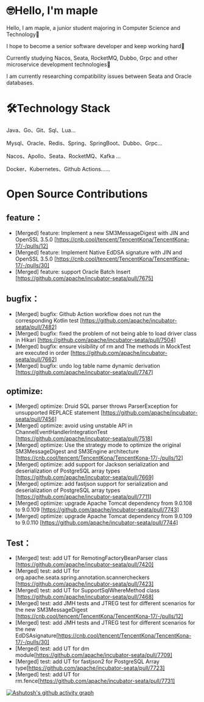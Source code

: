 # 🤓Hello, I'm maple
Hello, I am maple, a junior student majoring in Computer Science and Technology👻

I hope to become a senior software developer and keep working hard🤠

Currently studying Nacos, Seata, RocketMQ, Dubbo, Grpc and other microservice development technologies🥱

I am currently researching compatibility issues between Seata and Oracle databases.

# 🛠️Technology Stack
Java、Go、Git、Sql、Lua...

Mysql、Oracle、Redis、Spring、SpringBoot、Dubbo、Grpc...

Nacos、Apollo、Seata、RocketMQ、Kafka ...

Docker、Kubernetes、Github Actions......

# Open Source Contributions
## feature：
- [Merged] feature: Implement a new SM3MessageDigest with JIN and OpenSSL 3.5.0 [https://cnb.cool/tencent/TencentKona/TencentKona-17/-/pulls/12]
- [Merged] feature: Implement Native EdDSA signature with JIN and OpenSSL 3.5.0 [https://cnb.cool/tencent/TencentKona/TencentKona-17/-/pulls/30]
- [Merged] feature: support Oracle Batch Insert [https://github.com/apache/incubator-seata/pull/7675]

## bugfix：
- [Merged] bugfix: Github Action workflow does not run the corresponding Kotlin test [https://github.com/apache/incubator-seata/pull/7482]
- [Merged] bugfix: fixed the problem of not being able to load driver class in Hikari [https://github.com/apache/incubator-seata/pull/7504]
- [Merged] bugfix: ensure visibility of rm and The methods in MockTest are executed in order [https://github.com/apache/incubator-seata/pull/7662]
- [Merged] bugfix: undo log table name dynamic derivation [https://github.com/apache/incubator-seata/pull/7747]

## optimize:
- [Merged] optimize: Druid SQL parser throws ParserException for unsupported REPLACE statement [https://github.com/apache/incubator-seata/pull/7456]
- [Merged] optimize: avoid using unstable API in ChannelEventHandlerIntegrationTest [https://github.com/apache/incubator-seata/pull/7518]
- [Merged] optimize: Use the strategy mode to optimize the original SM3MessageDigest and SM3Engine architecture [https://cnb.cool/tencent/TencentKona/TencentKona-17/-/pulls/12]
- [Merged] optimize: add support for Jackson serialization and deserialization of PostgreSQL array types [https://github.com/apache/incubator-seata/pull/7669]
- [Merged] optimize: add fastjson support for serialization and deserialization of PostgreSQL array types [https://github.com/apache/incubator-seata/pull/7711]
- [Merged] optimize: upgrade Apache Tomcat dependency from 9.0.108 to 9.0.109 [https://github.com/apache/incubator-seata/pull/7743]
- [Merged] optimize: upgrade Apache Tomcat dependency from 9.0.109 to 9.0.110 [https://github.com/apache/incubator-seata/pull/7744]

## Test：
- [Merged] test: add UT for RemotingFactoryBeanParser class [https://github.com/apache/incubator-seata/pull/7420]
- [Merged] test: add UT for org.apache.seata.spring.annotation.scannercheckers [https://github.com/apache/incubator-seata/pull/7423]
- [Merged] test: add UT for SupportSqlWhereMethod class [https://github.com/apache/incubator-seata/pull/7468]
- [Merged] test: add JMH tests and JTREG test for different scenarios for the new SM3MessageDigest [https://cnb.cool/tencent/TencentKona/TencentKona-17/-/pulls/12]
- [Merged] test: add JMH tests and JTREG test for different scenarios for the new EdDSAsignature[https://cnb.cool/tencent/TencentKona/TencentKona-17/-/pulls/30]
- [Merged] test: add UT for dm module[https://github.com/apache/incubator-seata/pull/7709]
- [Merged] test: add UT for fastjson2 for PostgreSQL Array type[https://github.com/apache/incubator-seata/pull/7723]
- [Merged] test: add UT for rm.fence[https://github.com/apache/incubator-seata/pull/7731]

[![Ashutosh's github activity graph](https://github-readme-activity-graph.vercel.app/graph?username=maple525866&theme=vue)](https://github.com/ashutosh00710/github-readme-activity-graph)
